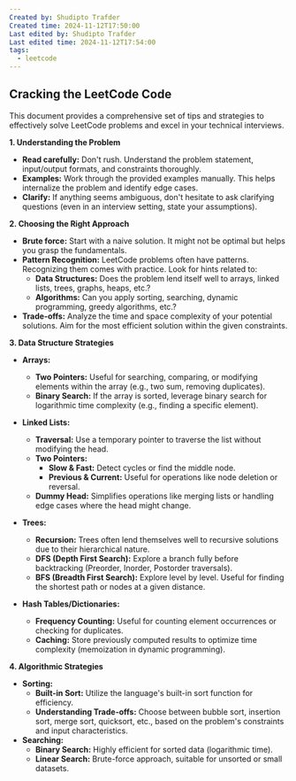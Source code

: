 ```yaml
---
Created by: Shudipto Trafder
Created time: 2024-11-12T17:50:00
Last edited by: Shudipto Trafder
Last edited time: 2024-11-12T17:54:00
tags:
  - leetcode
---
```



## Cracking the LeetCode Code

This document provides a comprehensive set of tips and strategies to effectively solve LeetCode problems and excel in your technical interviews.

**1. Understanding the Problem**
* **Read carefully:** Don't rush. Understand the problem statement, input/output formats, and constraints thoroughly.
* **Examples:** Work through the provided examples manually. This helps internalize the problem and identify edge cases.
* **Clarify:** If anything seems ambiguous, don't hesitate to ask clarifying questions (even in an interview setting, state your assumptions).

**2. Choosing the Right Approach**

* **Brute force:** Start with a naive solution. It might not be optimal but helps you grasp the fundamentals.
* **Pattern Recognition:** LeetCode problems often have patterns. Recognizing them comes with practice.  Look for hints related to:
    * **Data Structures:**  Does the problem lend itself well to arrays, linked lists, trees, graphs, heaps, etc.?
    * **Algorithms:**  Can you apply sorting, searching, dynamic programming, greedy algorithms, etc.?
* **Trade-offs:**  Analyze the time and space complexity of your potential solutions. Aim for the most efficient solution within the given constraints.

**3.  Data Structure Strategies**

* **Arrays:**
    * **Two Pointers:** Useful for searching, comparing, or modifying elements within the array (e.g., two sum, removing duplicates).
    * **Binary Search:**  If the array is sorted, leverage binary search for logarithmic time complexity (e.g., finding a specific element).
* **Linked Lists:**
    * **Traversal:**  Use a temporary pointer to traverse the list without modifying the head.
    * **Two Pointers:**  
        * **Slow & Fast:** Detect cycles or find the middle node.
        * **Previous & Current:**  Useful for operations like node deletion or reversal.
    * **Dummy Head:** Simplifies operations like merging lists or handling edge cases where the head might change.
* **Trees:**
    * **Recursion:**  Trees often lend themselves well to recursive solutions due to their hierarchical nature.
    * **DFS (Depth First Search):** Explore a branch fully before backtracking (Preorder, Inorder, Postorder traversals).
    * **BFS (Breadth First Search):** Explore level by level. Useful for finding the shortest path or nodes at a given distance.
    
* **Hash Tables/Dictionaries:**
    * **Frequency Counting:** Useful for counting element occurrences or checking for duplicates.
    * **Caching:**  Store previously computed results to optimize time complexity (memoization in dynamic programming).

**4.  Algorithmic Strategies**
* **Sorting:** 
    * **Built-in Sort:** Utilize the language's built-in sort function for efficiency.
    * **Understanding Trade-offs:** Choose between bubble sort, insertion sort, merge sort, quicksort, etc., based on the problem's constraints and input characteristics.
* **Searching:**
    * **Binary Search:**  Highly efficient for sorted data (logarithmic time).
    * **Linear Search:**  Brute-force approach, suitable for unsorted or small datasets.

